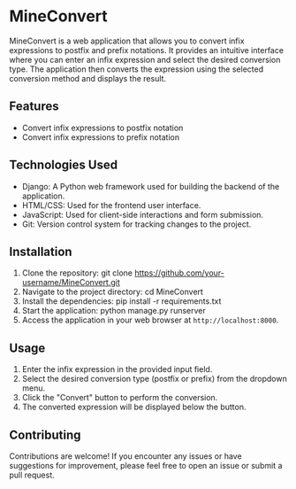 # MineConvert

MineConvert is a web application that allows you to convert infix expressions to postfix and prefix notations. It provides an intuitive interface where you can enter an infix expression and select the desired conversion type. The application then converts the expression using the selected conversion method and displays the result.

## Features

- Convert infix expressions to postfix notation
- Convert infix expressions to prefix notation

## Technologies Used

- Django: A Python web framework used for building the backend of the application.
- HTML/CSS: Used for the frontend user interface.
- JavaScript: Used for client-side interactions and form submission.
- Git: Version control system for tracking changes to the project.

## Installation

1. Clone the repository: git clone https://github.com/your-username/MineConvert.git
2. Navigate to the project directory: cd MineConvert
3. Install the dependencies: pip install -r requirements.txt
4. Start the application: python manage.py runserver
5. Access the application in your web browser at `http://localhost:8000`.

## Usage

1. Enter the infix expression in the provided input field.
2. Select the desired conversion type (postfix or prefix) from the dropdown menu.
3. Click the "Convert" button to perform the conversion.
4. The converted expression will be displayed below the button.

## Contributing

Contributions are welcome! If you encounter any issues or have suggestions for improvement, please feel free to open an issue or submit a pull request.




